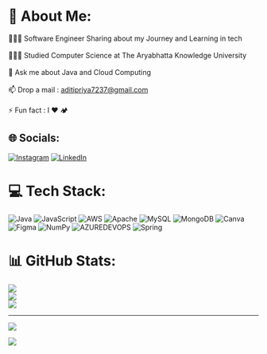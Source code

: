 # 💫 About Me:
👩🏻‍💻 Software Engineer Sharing about my Journey and Learning in tech<br><br>👩🏻‍🎓 Studied Computer Science at The Aryabhatta Knowledge University<br><br>💬 Ask me about Java and Cloud Computing<br><br>📫 Drop a mail : aditipriya7237@gmail.com<br><br>⚡ Fun fact : I ❤️ 🏕️


## 🌐 Socials:
[![Instagram](https://img.shields.io/badge/Instagram-%23E4405F.svg?logo=Instagram&logoColor=white)](https://instagram.com/aditi_priya__) [![LinkedIn](https://img.shields.io/badge/LinkedIn-%230077B5.svg?logo=linkedin&logoColor=white)](https://linkedin.com/in/https://www.linkedin.com/in/aditi-priya17/) 

# 💻 Tech Stack:
![Java](https://img.shields.io/badge/java-%23ED8B00.svg?style=for-the-badge&logo=openjdk&logoColor=white) ![JavaScript](https://img.shields.io/badge/javascript-%23323330.svg?style=for-the-badge&logo=javascript&logoColor=%23F7DF1E) ![AWS](https://img.shields.io/badge/AWS-%23FF9900.svg?style=for-the-badge&logo=amazon-aws&logoColor=white) ![Apache](https://img.shields.io/badge/apache-%23D42029.svg?style=for-the-badge&logo=apache&logoColor=white) ![MySQL](https://img.shields.io/badge/mysql-%2300000f.svg?style=for-the-badge&logo=mysql&logoColor=white) ![MongoDB](https://img.shields.io/badge/MongoDB-%234ea94b.svg?style=for-the-badge&logo=mongodb&logoColor=white) ![Canva](https://img.shields.io/badge/Canva-%2300C4CC.svg?style=for-the-badge&logo=Canva&logoColor=white) ![Figma](https://img.shields.io/badge/figma-%23F24E1E.svg?style=for-the-badge&logo=figma&logoColor=white) ![NumPy](https://img.shields.io/badge/numpy-%23013243.svg?style=for-the-badge&logo=numpy&logoColor=white) ![AZUREDEVOPS](https://img.shields.io/badge/azuredevops-0078D7.svg?style=for-the-badge&logo=azuredevops&logoColor=white&color=%230078D7) ![Spring](https://img.shields.io/badge/spring-%236DB33F.svg?style=for-the-badge&logo=spring&logoColor=white)
# 📊 GitHub Stats:
![](https://github-readme-stats.vercel.app/api?username=Aditipriya17&theme=merko&hide_border=false&include_all_commits=false&count_private=false)<br/>
![](https://github-readme-streak-stats.herokuapp.com/?user=Aditipriya17&theme=merko&hide_border=false)<br/>
![](https://github-readme-stats.vercel.app/api/top-langs/?username=Aditipriya17&theme=merko&hide_border=false&include_all_commits=false&count_private=false&layout=compact)

---
[![](https://visitcount.itsvg.in/api?id=Aditipriya17&icon=0&color=0)](https://visitcount.itsvg.in)

<a href="https://visitcount.itsvg.in">
  <img src="https://visitcount.itsvg.in/api?id=aditipriya17&label=Profile%20Views&pretty=false" />
</a>

<!-- Proudly created with GPRM ( https://gprm.itsvg.in ) -->
